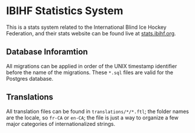# IBIHF Statistics System

This is a stats system related to the International Blind Ice Hockey Federation,
and their stats website can be found live at [stats.ibihf.org](https://stats.ibihf.org/).

## Database Inforamtion

All migrations can be applied in order of the UNIX timestamp identifier before the name of the migrations.
These `*.sql` files are valid for the Postgres database.

## Translations

All translation files can be found in `translations/*/*.ftl`; the folder names are the locale, so `fr-CA` or `en-CA`; the file is just a way to organize a few major categories of internationalized strings.

